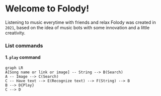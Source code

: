 # Welcome to Folody!

Listening to music everytime with friends and relax Folody was created in `2021`, based on the idea of ​​music bots with some innovation and a little creativity.

### List commands

#### 1. `play` command


```mermaid
graph LR
A[Song name or link or image] -- String --> B(Search)
A -- Image --> C(Search)
C -- Have text --> E(Recognize text) --> F(String) --> B
B --> D{Play}
C --> D
```
